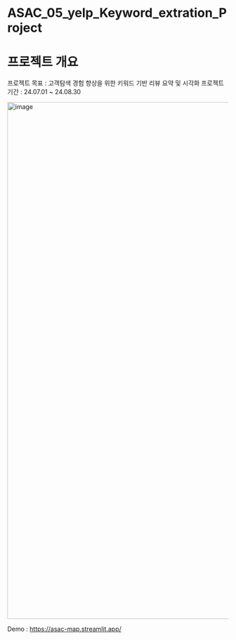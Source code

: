 # ASAC_05_yelp_Keyword_extration_Project

# 프로젝트 개요

프로젝트 목표 : 고객탐색 경험 향상을 위한 키워드 기반 리뷰 요약 및 시각화
프로젝트 기간 : 24.07.01 ~ 24.08.30

<img width="1176" alt="image" src="https://github.com/user-attachments/assets/6d10cd0f-8000-4ae4-8f4c-869acdece105">


Demo : https://asac-map.streamlit.app/
